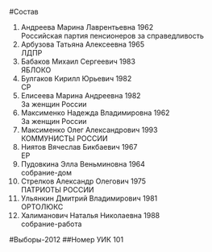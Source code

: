 #Состав
1. Андреева Марина Лаврентьевна 1962   
    Российская партия пенсионеров за справедливость
2. Арбузова Татьяна Алексеевна 1965   
    ЛДПР
3. Бабаков Михаил Сергеевич 1983   
    ЯБЛОКО
4. Булгаков Кирилл Юрьевич 1982   
    СР
5. Елисеева Марина Андреевна 1982   
    За женщин России
6. Максименко Надежда Владимировна 1962   
    За женщин России
7. Максименко Олег Александрович 1993   
    КОММУНИСТЫ РОССИИ
8. Ниятов Вячеслав Бикбаевич 1967   
    ЕР
9. Пудовкина Элла Веньминовна 1964   
    собрание-дом
10. Стрелков Александр Олегович 1975   
    ПАТРИОТЫ РОССИИ
11. Ульянкин Дмитрий Владимирович 1981   
    ОРТОЛЮКС
12. Халиманович Наталья Николаевна 1988   
    собрание-работа

#Выборы-2012
##Номер УИК
101
